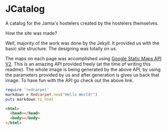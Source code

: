JCatalog
========

A catalog for the Jamia's hostelers created by the hostelers themselves.

How the site was made?

Well, majority of the work was done by the Jekyll. It provided us with the basic site structure. The designing was totally on us.

The maps on each page was accomplished using [Google Static Maps API V2](https://developers.google.com/maps/documentation/staticmaps/index). This is an amazing API provided freely (at the time of writing this readme). The whole image is being generated by the above API, by using the parameters provided by us and after generation is gives us back that image. To have fun with the API go check out the above link.


```ruby
require 'redcarpet'
markdown = Redcarpet.new("Hello World!")
puts markdown.to_html
```
```html
<html>
  <head></head>
  <body></body>
</html>
```
